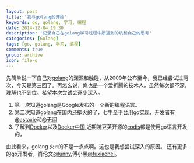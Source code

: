 ```yaml
---
layout: post
title: '我与golang的开始'
keywords: go, golang, 学习, 编程
date: 2014-12-04 19:30
description: '记录自己在golang学习过程中所遇到的坑和自己的思考'
categories: [Golang]
tags: [go, golang, 学习, 编程]
comments: true
group: archive
icon: file-o
---
```


先简单说一下自己对[golang](http://golang.org/)的渊源和触碰，从2009年公布至今，我已经尝试过两次，今天是第三回了。再怎么说，俺也是一个爱折腾的技术人，虽然每次都不深，理解也不到位。希望本次尝试会逐步深入。

1. 第一次知道golang是Google发布的一个新的编程语言。
2. 第二次知道golang在国内还挺火的了，七牛全平台用go实现，开发者有[@astaxie](https://github.com/astaxie)和[@无闻](https://github.com/Unknwon)
3. 了解到[Docker]()以及[Docker中国](https://docker.cn),近期豌豆荚开源的[codis](https://github.com/wandoulabs/codis)都是使用go语言开发的，

<!--more-->

由此看来，golang 火🔥的不是一点点啊。这也是我想尝试深入的原因。
还有更多的go开发者，肖伦文[@lunny](https://github.com/lunny),傅小黑[@fuxiaohei](https://github.com/fuxiaohei)。
